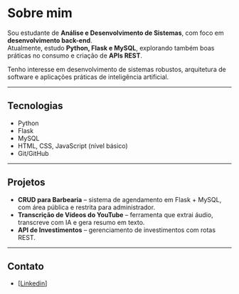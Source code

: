 # Sobre mim  

Sou estudante de **Análise e Desenvolvimento de Sistemas**, com foco em **desenvolvimento back-end**.  
Atualmente, estudo **Python, Flask e MySQL**, explorando também boas práticas no consumo e criação de **APIs REST**.  

Tenho interesse em desenvolvimento de sistemas robustos, arquitetura de software e aplicações práticas de inteligência artificial.  

---

## Tecnologias  
- Python  
- Flask  
- MySQL  
- HTML, CSS, JavaScript (nível básico)  
- Git/GitHub  

---

## Projetos  
- **CRUD para Barbearia** – sistema de agendamento em Flask + MySQL, com área pública e restrita para administrador.  
- **Transcrição de Vídeos do YouTube** – ferramenta que extrai áudio, transcreve com IA e gera resumo em texto.  
- **API de Investimentos** – gerenciamento de investimentos com rotas REST.  

---

## Contato  
- [[Linkedin](www.linkedin.com/in/luan13)] 
<!--
**Hyakk3/Hyakk3** is a ✨ _special_ ✨ repository because its `README.md` (this file) appears on your GitHub profile.

Here are some ideas to get you started:

- 🔭 I’m currently working on ...
- 🌱 I’m currently learning ...
- 👯 I’m looking to collaborate on ...
- 🤔 I’m looking for help with ...
- 💬 Ask me about ...
- 📫 How to reach me: ...
- 😄 Pronouns: ...
- ⚡ Fun fact: ...
-->
